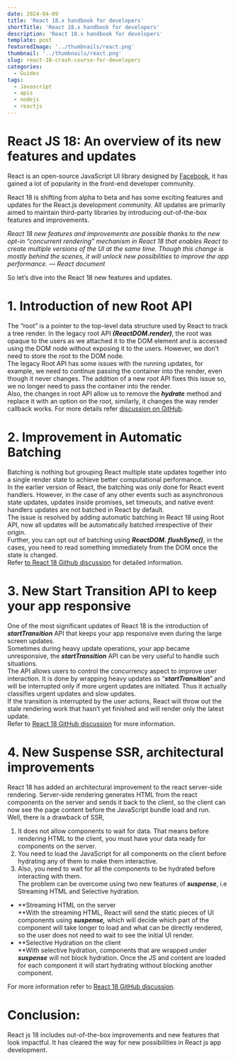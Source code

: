 ```yaml
---
date: 2024-04-09
title: 'React 18.x handbook for developers'
shortTitle: 'React 18.x handbook for developers'
description: 'React 18.x handbook for developers'
template: post
featuredImage: '../thumbnails/react.png'
thumbnail: '../thumbnails/react.png'
slug: react-18-crash-course-for-developers
categories:
  - Guides
tags:
  - Javascript
  - apis
  - nodejs
  - reactjs
---
```


React JS 18: An overview of its new features and updates
========================================================

React is an open-source JavaScript UI library designed by [Facebook](http://www.facebook.com), it has gained a lot of popularity in the front-end developer community.

React 18 is shifting from alpha to beta and has some exciting features and updates for the React.js development community. All updates are primarily aimed to maintain third-party libraries by introducing out-of-the-box features and improvements.

_React 18 new features and improvements are possible thanks to the new opt-in “concurrent rendering” mechanism in React 18 that enables React to create multiple versions of the UI at the same time. Though this change is mostly behind the scenes, it will unlock new possibilities to improve the app performance. — React document_

So let’s dive into the React 18 new features and updates.

**1\. Introduction of new Root API**
====================================

The “root” is a pointer to the top-level data structure used by React to track a tree render. In the legacy root API **_(ReactDOM.render)_**, the root was opaque to the users as we attached it to the DOM element and is accessed using the DOM node without exposing it to the users. However, we don’t need to store the root to the DOM node.  
The legacy Root API has some issues with the running updates, for example, we need to continue passing the container into the render, even though it never changes. The addition of a new root API fixes this issue so, we no longer need to pass the container into the render.  
Also, the changes in root API allow us to remove the **_hydrate_** method and replace it with an option on the root, similarly, it changes the way render callback works. For more details refer [discussion on GitHub](https://github.com/reactwg/react-18/discussions/5).

**2\. Improvement in Automatic Batching**
=========================================

Batching is nothing but grouping React multiple state updates together into a single render state to achieve better computational performance.  
In the earlier version of React, the batching was only done for React event handlers. However, in the case of any other events such as asynchronous state updates, updates inside promises, set timeouts, and native event handlers updates are not batched in React by default.  
The issue is resolved by adding automatic batching in React 18 using Root API, now all updates will be automatically batched irrespective of their origin.  
Further, you can opt out of batching using **_ReactDOM. flushSync()_**, in the cases, you need to read something immediately from the DOM once the state is changed.  
Refer [to React 18 Github discussion](https://github.com/reactwg/react-18/discussions/21) for detailed information.

**3\. New Start Transition API to keep your app responsive**
============================================================

One of the most significant updates of React 18 is the introduction of **_startTransition_** API that keeps your app responsive even during the large screen updates.  
Sometimes during heavy update operations, your app became unresponsive, the **_startTransition_** API can be very useful to handle such situations.  
The API allows users to control the concurrency aspect to improve user interaction. It is done by wrapping heavy updates as “**_startTransition_**” and will be interrupted only if more urgent updates are initiated. Thus it actually classifies urgent updates and slow updates.  
If the transition is interrupted by the user actions, React will throw out the stale rendering work that hasn’t yet finished and will render only the latest update.  
Refer to [React 18 GitHub discussion](https://github.com/reactwg/react-18/discussions/41) for more information.

**4\. New Suspense SSR, architectural improvements**
====================================================

React 18 has added an architectural improvement to the react server-side rendering. Server-side rendering generates HTML from the react components on the server and sends it back to the client, so the client can now see the page content before the JavaScript bundle load and run.  
Well, there is a drawback of SSR,

1.  It does not allow components to wait for data. That means before rendering HTML to the client, you must have your data ready for components on the server.
2.  You need to load the JavaScript for all components on the client before hydrating any of them to make them interactive.
3.  Also, you need to wait for all the components to be hydrated before interacting with them.  
    The problem can be overcome using two new features of **_suspense_**, i.e Streaming HTML and Selective hydration.

*   **Streaming HTML on the server  
    **With the streaming HTML, React will send the static pieces of UI components using **_suspense,_** which will decide which part of the component will take longer to load and what can be directly rendered, so the user does not need to wait to see the initial UI render.
*   **Selective Hydration on the client  
    **With selective hydration, components that are wrapped under **_suspense_** will not block hydration. Once the JS and content are loaded for each component it will start hydrating without blocking another component.

For more information refer to [React 18 GitHub discussion](https://github.com/reactwg/react-18/discussions/37).

**Conclusion:**
===============

React js 18 includes out-of-the-box improvements and new features that look impactful. It has cleared the way for new possibilities in React js app development.
